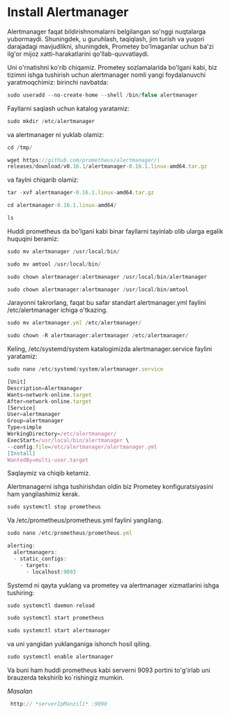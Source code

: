 # Install Alertmanager
Alertmanager faqat bildirishnomalarni belgilangan so'nggi nuqtalarga yubormaydi. Shuningdek, u guruhlash, taqiqlash, jim turish va yuqori darajadagi mavjudlikni, shuningdek, Prometey bo'lmaganlar uchun ba'zi ilg'or mijoz xatti-harakatlarini qo'llab-quvvatlaydi.

Uni o'rnatishni ko'rib chiqamiz.
Prometey sozlamalarida bo'lgani kabi, biz tizimni ishga tushirish uchun alertmanager nomli yangi foydalanuvchi yaratmoqchimiz:
birinchi navbatda: 
```js
sudo useradd --no-create-home --shell /bin/false alertmanager
```
Fayllarni saqlash uchun katalog yaratamiz:
```js
sudo mkdir /etc/alertmanager
```
va alertmanager ni yuklab olamiz:

```js
cd /tmp/
```
```js
wget https://github.com/prometheus/alertmanager/\
releases/download/v0.16.1/alertmanager-0.16.1.linux-amd64.tar.gz
```
va faylni chiqarib olamiz:
```js
tar -xvf alertmanager-0.16.1.linux-amd64.tar.gz
```
```js
cd alertmanager-0.16.1.linux-amd64/
```
```js
ls
```
Huddi prometheus da bo'lgani kabi binar fayllarni tayinlab olib ularga egalik huquqini beramiz:
```js
sudo mv alertmanager /usr/local/bin/
```
```js
sudo mv amtool /usr/local/bin/
```
```js
sudo chown alertmanager:alertmanager /usr/local/bin/alertmanager
```
```js
sudo chown alertmanager:alertmanager /usr/local/bin/amtool
```
Jarayonni takrorlang, faqat bu safar standart alertmanager.yml faylini /etc/alertmanager ichiga o'tkazing.
```js
sudo mv alertmanager.yml /etc/alertmanager/
```
```js
sudo chown -R alertmanager:alertmanager /etc/alertmanager/
```
Keling, /etc/systemd/system katalogimizda alertmanager.service faylini yaratamiz:

```js
sudo nano /etc/systemd/system/alertmanager.service
```
```js
[Unit]
Description=Alertmanager
Wants=network-online.target
After=network-online.target
[Service]
User=alertmanager
Group=alertmanager
Type=simple
WorkingDirectory=/etc/alertmanager/
ExecStart=/usr/local/bin/alertmanager \
--config.file=/etc/alertmanager/alertmanager.yml
[Install]
WantedBy=multi-user.target
```
Saqlaymiz va chiqib ketamiz.

Alertmanagerni ishga tushirishdan oldin biz Prometey konfiguratsiyasini ham yangilashimiz kerak.
```js
sudo systemctl stop prometheus
```
Va /etc/prometheus/prometheus.yml faylini yangilang.

```js
sudo nano /etc/prometheus/prometheus.yml
```
```js
alerting:
  alertmanagers:
  - static_configs:
    - targets:
      - localhost:9093
```
Systemd ni qayta yuklang va prometey va alertmanager xizmatlarini ishga tushiring:
```js
sudo systemctl daemon-reload
```
```js
sudo systemctl start prometheus
```
```js
sudo systemctl start alertmanager
```
va uni yangidan yuklanganiga ishonch hosil qiling.
```js
sudo systemctl enable alertmanager
```
Va buni ham huddi prometheus kabi serverni 9093 portini to'g'irlab uni brauzerda tekshirib ko`rishingiz mumkin.

*Masalan*  
```js
 http:// *serverIpManzili* :9090 
```